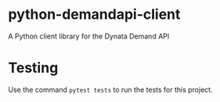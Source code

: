 # python-demandapi-client
A Python client library for the Dynata Demand API

# Testing
Use the command `pytest tests` to run the tests for this project.
